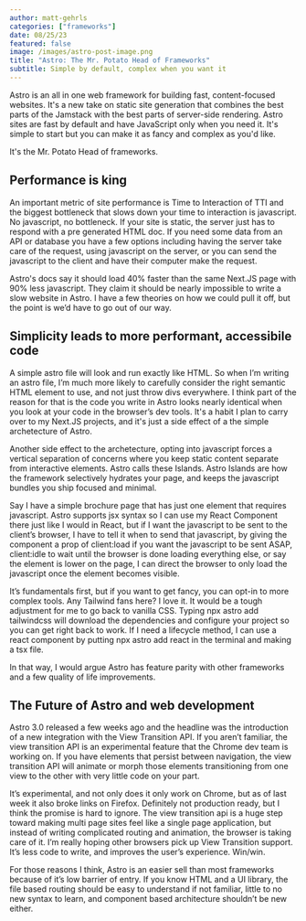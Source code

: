 ```yaml
---
author: matt-gehrls
categories: ["frameworks"]
date: 08/25/23
featured: false
image: /images/astro-post-image.png
title: "Astro: The Mr. Potato Head of Frameworks"
subtitle: Simple by default, complex when you want it
---
```


Astro is an all in one web framework for building fast, content-focused websites. It's a new take on static site generation that combines the best parts of the Jamstack with the best parts of server-side rendering. Astro sites are fast by default and have JavaScript only when you need it. It's simple to start but you can make it as fancy and complex as you'd like.

It's the Mr. Potato Head of frameworks. 

## Performance is king

An important metric of site performance is Time to Interaction of TTI and the biggest bottleneck that slows down your time to interaction is javascript. No javascript, no bottleneck. If your site is static, the server just has to respond with a pre generated HTML doc. If you need some data from an API or database you have a few options including having the server take care of the request, using javascript on the server, or you can send the javascript to the client and have their computer make the request.

Astro's docs say it should load 40% faster than the same Next.JS page with 90% less javascript. They claim it should be nearly impossible to write a slow website in Astro. I have a few theories on how we could pull it off, but the point is we’d have to go out of our way.

## Simplicity leads to more performant, accessibile code

A simple astro file will look and run exactly like HTML. So when I’m writing an astro file, I’m much more likely to carefully consider the right semantic HTML element to use, and not just throw divs everywhere. I think part of the reason for that is the code you write in Astro looks nearly identical when you look at your code in the browser’s dev tools. It's a habit I plan to carry over to my Next.JS projects, and it's just a side effect of a the simple archetecture of Astro.

Another side effect to the archetecture, opting into javascript forces a vertical separation of concerns where you keep static content separate from interactive elements. Astro calls these Islands. Astro Islands are how the framework selectively hydrates your page, and keeps the javascript bundles you ship focused and minimal.

Say I have a simple brochure page that has just one element that requires javascript. Astro supports jsx syntax so I can use my React Component there just like I would in React, but if I want the javascript to be sent to the client’s browser, I have to tell it when to send that javascript, by giving the component a prop of client:load if you want the javascript to be sent ASAP, client:idle to wait until the browser is done loading everything else, or say the element is lower on the page, I can direct the browser to only load the javascript once the element becomes visible.

It’s fundamentals first, but if you want to get fancy, you can opt-in to more complex tools. Any Tailwind fans here? I love it. It would be a tough adjustment for me to go back to vanilla CSS. Typing npx astro add tailwindcss will download the dependencies and configure your project so you can get right back to work. If I need a lifecycle method, I can use a react component by putting npx astro add react in the terminal and making a tsx file.

In that way, I would argue Astro has feature parity with other frameworks and a few quality of life improvements.

## The Future of Astro and web development

Astro 3.0 released a few weeks ago and the headline was the introduction of a new integration with the View Transition API. If you aren’t familiar, the view transition API is an experimental feature that the Chrome dev team is working on. If you have elements that persist between navigation, the view transition API will animate or morph those elements transitioning from one view to the other with very little code on your part.

It’s experimental, and not only does it only work on Chrome, but as of last week it also broke links on Firefox. Definitely not production ready, but I think the promise is hard to ignore. The view transition api is a huge step toward making multi page sites feel like a single page application, but instead of writing complicated routing and animation, the browser is taking care of it. I’m really hoping other browsers pick up View Transition support. It’s less code to write, and improves the user’s experience. Win/win.

For those reasons I think, Astro is an easier sell than most frameworks because of it’s low barrier of entry. If you know HTML and a UI library, the file based routing should be easy to understand if not familiar, little to no new syntax to learn, and component based architecture shouldn’t be new either.
